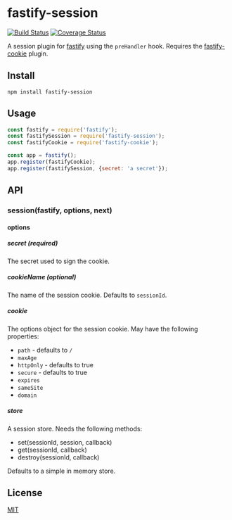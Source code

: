 # fastify-session

[![Build Status](https://travis-ci.org/SerayaEryn/fastify-session.svg?branch=master)](https://travis-ci.org/SerayaEryn/fastify-session)
[![Coverage Status](https://coveralls.io/repos/github/SerayaEryn/fastify-session/badge.svg?branch=master)](https://coveralls.io/github/SerayaEryn/fastify-session?branch=master)

A session plugin for [fastify](http://fastify.io/) using the `preHandler` hook.
Requires the [fastify-cookie](https://github.com/fastify/fastify-cookie) plugin.

## Install

```
npm install fastify-session
```

## Usage

```js
const fastify = require('fastify');
const fastifySession = require('fastify-session');
const fastifyCookie = require('fastify-cookie');

const app = fastify();
app.register(fastifyCookie);
app.register(fastifySession, {secret: 'a secret'});
```
## API
### session(fastify, options, next)
#### options
##### secret (required) 
The secret used to sign the cookie.
##### cookieName (optional) 
The name of the session cookie. Defaults to `sessionId`.
##### cookie
The options object for the session cookie. May have the following properties:
* `path` - defaults to `/`
* `maxAge`
* `httpOnly` - defaults to true
* `secure` - defaults to true
* `expires`
* `sameSite`
* `domain`
##### store
A session store. Needs the following methods: 
* set(sessionId, session, callback)
* get(sessionId, callback)
* destroy(sessionId, callback)

Defaults to a simple in memory store.

## License

[MIT](./LICENSE)
